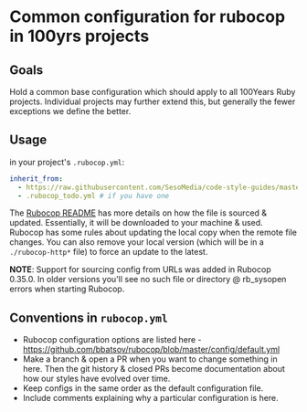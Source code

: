 # Common configuration for rubocop in 100yrs projects

## Goals

Hold a common base configuration which should apply to all 100Years Ruby projects. Individual projects may further extend this, but generally the fewer exceptions we define the better.

## Usage

in your project's `.rubocop.yml`:

```yaml
inherit_from:
  - https://raw.githubusercontent.com/SesoMedia/code-style-guides/master/linters/rubocop/rubocop.yml
  - .rubocop_todo.yml # if you have one
```

The [Rubocop README](https://github.com/bbatsov/rubocop) has more details on how the file is sourced & updated. Essentially, it will be downloaded to your machine & used. Rubocop has some rules about updating the local copy when the remote file changes. You can also remove your local version (which will be in a `./rubocop-http*` file) to force an update to the latest.

**NOTE**: Support for sourcing config from URLs was added in Rubocop 0.35.0. In older versions you'll see no such file or directory @ rb_sysopen errors when starting Rubocop.

## Conventions in `rubocop.yml`

* Rubocop configuration options are listed here - https://github.com/bbatsov/rubocop/blob/master/config/default.yml
* Make a branch & open a PR when you want to change something in here. Then the git history & closed PRs become documentation about how our styles have evolved over time.
* Keep configs in the same order as the default configuration file.
* Include comments explaining why a particular configuration is here.
